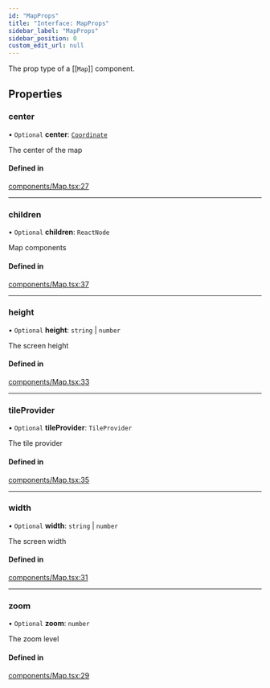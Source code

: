 ```yaml
---
id: "MapProps"
title: "Interface: MapProps"
sidebar_label: "MapProps"
sidebar_position: 0
custom_edit_url: null
---
```


The prop type of a [[`Map`]] component.

## Properties

### center

• `Optional` **center**: [`Coordinate`](Coordinate.md)

The center of the map

#### Defined in

[components/Map.tsx:27](https://github.com/rob-blackbourn/jetblack-map/blob/351cc26/src/components/Map.tsx#L27)

___

### children

• `Optional` **children**: `ReactNode`

Map components

#### Defined in

[components/Map.tsx:37](https://github.com/rob-blackbourn/jetblack-map/blob/351cc26/src/components/Map.tsx#L37)

___

### height

• `Optional` **height**: `string` \| `number`

The screen height

#### Defined in

[components/Map.tsx:33](https://github.com/rob-blackbourn/jetblack-map/blob/351cc26/src/components/Map.tsx#L33)

___

### tileProvider

• `Optional` **tileProvider**: `TileProvider`

The tile provider

#### Defined in

[components/Map.tsx:35](https://github.com/rob-blackbourn/jetblack-map/blob/351cc26/src/components/Map.tsx#L35)

___

### width

• `Optional` **width**: `string` \| `number`

The screen width

#### Defined in

[components/Map.tsx:31](https://github.com/rob-blackbourn/jetblack-map/blob/351cc26/src/components/Map.tsx#L31)

___

### zoom

• `Optional` **zoom**: `number`

The zoom level

#### Defined in

[components/Map.tsx:29](https://github.com/rob-blackbourn/jetblack-map/blob/351cc26/src/components/Map.tsx#L29)
